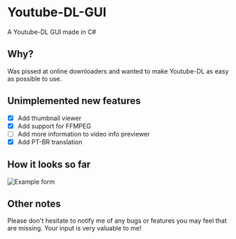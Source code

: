 # Youtube-DL-GUI
A Youtube-DL GUI made in C#

## Why?
Was pissed at online downloaders and wanted to make Youtube-DL as easy as possible to use.

## Unimplemented new features
- [x] Add thumbnail viewer
- [x] Add support for FFMPEG
- [ ] Add more information to video info previewer
- [x] Add PT-BR translation

## How it looks so far
![Example form](https://i.imgur.com/ZlBkvHb.png)

## Other notes
Please don't hesitate to notify me of any bugs or features you may feel that are missing. Your input is very valuable to me!

